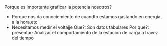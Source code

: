 Porque es importante graficar la potencia nosotros? 
- Porque nos da conociemiento de cuandto estamos gastando en energia, a la hora,etc
- Necesitamos medir el voltajje
Que?: Son datos tabulares
Por que?: presentar: Analizar el comportamiento de la estacion de carga a travez del tiempo